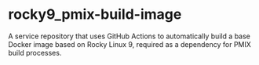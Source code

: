 # rocky9_pmix-build-image
 A service repository that uses GitHub Actions to automatically build a base Docker image based on Rocky Linux 9, required as a dependency for PMIX build processes.
